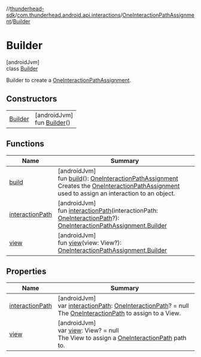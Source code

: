 //[thunderhead-sdk](../../../../index.md)/[com.thunderhead.android.api.interactions](../../index.md)/[OneInteractionPathAssignment](../index.md)/[Builder](index.md)

# Builder

[androidJvm]\
class [Builder](index.md)

Builder to create a [OneInteractionPathAssignment](../index.md).

## Constructors

| | |
|---|---|
| [Builder](-builder.md) | [androidJvm]<br>fun [Builder](-builder.md)() |

## Functions

| Name | Summary |
|---|---|
| [build](build.md) | [androidJvm]<br>fun [build](build.md)(): [OneInteractionPathAssignment](../index.md)<br>Creates the [OneInteractionPathAssignment](../index.md) used to assign an interaction to an object. |
| [interactionPath](interaction-path.md) | [androidJvm]<br>fun [interactionPath](interaction-path.md)(interactionPath: [OneInteractionPath](../../-one-interaction-path/index.md)?): [OneInteractionPathAssignment.Builder](index.md) |
| [view](view.md) | [androidJvm]<br>fun [view](view.md)(view: View?): [OneInteractionPathAssignment.Builder](index.md) |

## Properties

| Name | Summary |
|---|---|
| [interactionPath](interaction-path.md) | [androidJvm]<br>var [interactionPath](interaction-path.md): [OneInteractionPath](../../-one-interaction-path/index.md)? = null<br>The [OneInteractionPath](../../-one-interaction-path/index.md) to assign to a View. |
| [view](view.md) | [androidJvm]<br>var [view](view.md): View? = null<br>The View to assign a [OneInteractionPath](../../-one-interaction-path/index.md) path to. |
